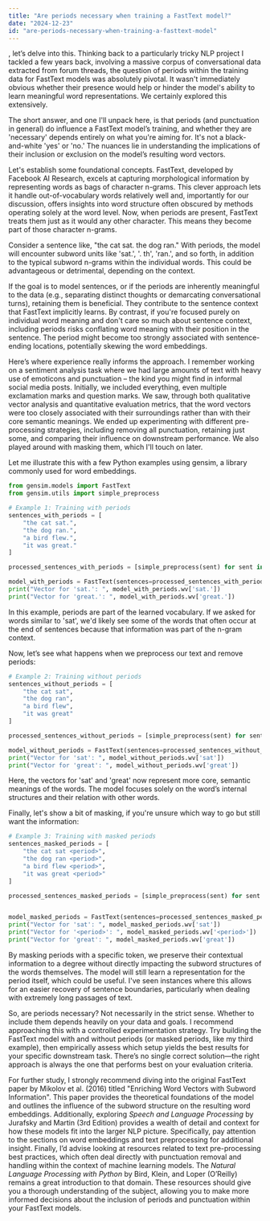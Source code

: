 ```yaml
---
title: "Are periods necessary when training a FastText model?"
date: "2024-12-23"
id: "are-periods-necessary-when-training-a-fasttext-model"
---
```


, let’s delve into this. Thinking back to a particularly tricky NLP project I tackled a few years back, involving a massive corpus of conversational data extracted from forum threads, the question of periods within the training data for FastText models was absolutely pivotal. It wasn't immediately obvious whether their presence would help or hinder the model's ability to learn meaningful word representations. We certainly explored this extensively.

The short answer, and one I'll unpack here, is that periods (and punctuation in general) do influence a FastText model’s training, and whether they are 'necessary' depends entirely on what you're aiming for. It's not a black-and-white 'yes' or 'no.' The nuances lie in understanding the implications of their inclusion or exclusion on the model’s resulting word vectors.

Let's establish some foundational concepts. FastText, developed by Facebook AI Research, excels at capturing morphological information by representing words as bags of character n-grams. This clever approach lets it handle out-of-vocabulary words relatively well and, importantly for our discussion, offers insights into word structure often obscured by methods operating solely at the word level. Now, when periods are present, FastText treats them just as it would any other character. This means they become part of those character n-grams.

Consider a sentence like, "the cat sat. the dog ran." With periods, the model will encounter subword units like 'sat.', '. th', 'ran.', and so forth, in addition to the typical subword n-grams within the individual words. This could be advantageous or detrimental, depending on the context.

If the goal is to model sentences, or if the periods are inherently meaningful to the data (e.g., separating distinct thoughts or demarcating conversational turns), retaining them is beneficial. They contribute to the sentence context that FastText implicitly learns. By contrast, if you're focused purely on individual word meaning and don't care so much about sentence context, including periods risks conflating word meaning with their position in the sentence. The period might become too strongly associated with sentence-ending locations, potentially skewing the word embeddings.

Here’s where experience really informs the approach. I remember working on a sentiment analysis task where we had large amounts of text with heavy use of emoticons and punctuation – the kind you might find in informal social media posts. Initially, we included everything, even multiple exclamation marks and question marks. We saw, through both qualitative vector analysis and quantitative evaluation metrics, that the word vectors were too closely associated with their surroundings rather than with their core semantic meanings. We ended up experimenting with different pre-processing strategies, including removing all punctuation, retaining just some, and comparing their influence on downstream performance. We also played around with masking them, which I'll touch on later.

Let me illustrate this with a few Python examples using gensim, a library commonly used for word embeddings.

```python
from gensim.models import FastText
from gensim.utils import simple_preprocess

# Example 1: Training with periods
sentences_with_periods = [
    "the cat sat.",
    "the dog ran.",
    "a bird flew.",
    "it was great."
]

processed_sentences_with_periods = [simple_preprocess(sent) for sent in sentences_with_periods]

model_with_periods = FastText(sentences=processed_sentences_with_periods, vector_size=10, window=3, min_count=1, workers=4, sg=1)
print("Vector for 'sat.': ", model_with_periods.wv['sat.'])
print("Vector for 'great.': ", model_with_periods.wv['great.'])

```

In this example, periods are part of the learned vocabulary. If we asked for words similar to 'sat', we'd likely see some of the words that often occur at the end of sentences because that information was part of the n-gram context.

Now, let’s see what happens when we preprocess our text and remove periods:

```python
# Example 2: Training without periods
sentences_without_periods = [
    "the cat sat",
    "the dog ran",
    "a bird flew",
    "it was great"
]

processed_sentences_without_periods = [simple_preprocess(sent) for sent in sentences_without_periods]

model_without_periods = FastText(sentences=processed_sentences_without_periods, vector_size=10, window=3, min_count=1, workers=4, sg=1)
print("Vector for 'sat': ", model_without_periods.wv['sat'])
print("Vector for 'great': ", model_without_periods.wv['great'])
```

Here, the vectors for 'sat' and 'great' now represent more core, semantic meanings of the words. The model focuses solely on the word’s internal structures and their relation with other words.

Finally, let's show a bit of masking, if you're unsure which way to go but still want the information:

```python
# Example 3: Training with masked periods
sentences_masked_periods = [
    "the cat sat <period>",
    "the dog ran <period>",
    "a bird flew <period>",
    "it was great <period>"
]

processed_sentences_masked_periods = [simple_preprocess(sent) for sent in sentences_masked_periods]


model_masked_periods = FastText(sentences=processed_sentences_masked_periods, vector_size=10, window=3, min_count=1, workers=4, sg=1)
print("Vector for 'sat': ", model_masked_periods.wv['sat'])
print("Vector for '<period>': ", model_masked_periods.wv['<period>'])
print("Vector for 'great': ", model_masked_periods.wv['great'])
```

By masking periods with a specific token, we preserve their contextual information to a degree without directly impacting the subword structures of the words themselves. The model will still learn a representation for the period itself, which could be useful. I've seen instances where this allows for an easier recovery of sentence boundaries, particularly when dealing with extremely long passages of text.

So, are periods necessary? Not necessarily in the strict sense. Whether to include them depends heavily on your data and goals. I recommend approaching this with a controlled experimentation strategy. Try building the FastText model with and without periods (or masked periods, like my third example), then empirically assess which setup yields the best results for your specific downstream task. There’s no single correct solution—the right approach is always the one that performs best on your evaluation criteria.

For further study, I strongly recommend diving into the original FastText paper by Mikolov et al. (2016) titled "Enriching Word Vectors with Subword Information". This paper provides the theoretical foundations of the model and outlines the influence of the subword structure on the resulting word embeddings. Additionally, exploring *Speech and Language Processing* by Jurafsky and Martin (3rd Edition) provides a wealth of detail and context for how these models fit into the larger NLP picture. Specifically, pay attention to the sections on word embeddings and text preprocessing for additional insight. Finally, I’d advise looking at resources related to text pre-processing best practices, which often deal directly with punctuation removal and handling within the context of machine learning models. The *Natural Language Processing with Python* by Bird, Klein, and Loper (O’Reilly) remains a great introduction to that domain. These resources should give you a thorough understanding of the subject, allowing you to make more informed decisions about the inclusion of periods and punctuation within your FastText models.

